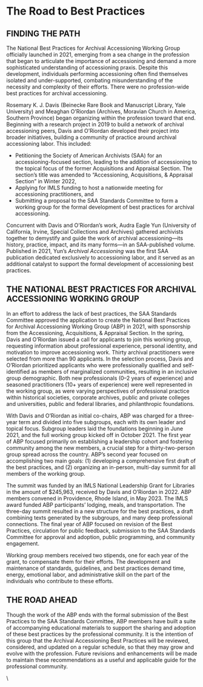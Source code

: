 # The Road to Best Practices

## FINDING THE PATH

The National Best Practices for Archival Accessioning Working Group officially launched in 2021, emerging from a sea change in the profession that began to articulate the importance of accessioning and demand a more sophisticated understanding of accessioning praxis. Despite this development, individuals performing accessioning often find themselves isolated and under-supported, combating misunderstanding of the necessity and complexity of their efforts. There were no profession-wide best practices for archival accessioning.

Rosemary K. J. Davis (Beinecke Rare Book and Manuscript Library, Yale University) and Meaghan O’Riordan (Archives, Moravian Church in America, Southern Province) began organizing within the profession toward that end. Beginning with a research project in 2019 to build a network of archival accessioning peers, Davis and O’Riordan developed their project into broader initiatives, building a community of practice around archival accessioning labor. This included:

* Petitioning the Society of American Archivists (SAA) for an accessioning-focused section, leading to the addition of accessioning to the topical focus of the former Acquisitions and Appraisal Section. The section’s title was amended to “Accessioning, Acquisitions, & Appraisal Section” in Winter 2022,
* Applying for IMLS funding to host a nationwide meeting for accessioning practitioners, and
* Submitting a proposal to the SAA Standards Committee to form a working group for the formal development of best practices for archival accessioning.

Concurrent with Davis and O’Riordan’s work, Audra Eagle Yun (University of California, Irvine, Special Collections and Archives) gathered archivists together to demystify and guide the work of archival accessioning—its history, practice, impact, and its many forms—in an SAA-published volume. Published in 2021, Yun’s _Archival Accessioning_ was the first SAA publication dedicated exclusively to accessioning labor, and it served as an additional catalyst to support the formal development of accessioning best practices.

## THE NATIONAL BEST PRACTICES FOR ARCHIVAL ACCESSIONING WORKING GROUP <a href="#id-8rgd3m4gj81e" id="id-8rgd3m4gj81e"></a>

In an effort to address the lack of best practices, the SAA Standards Committee approved the application to create the National Best Practices for Archival Accessioning Working Group (ABP) in 2021, with sponsorship from the Accessioning, Acquisitions, & Appraisal Section. In the spring, Davis and O’Riordan issued a call for applicants to join this working group, requesting information about professional experience, personal identity, and motivation to improve accessioning work. Thirty archival practitioners were selected from more than 90 applicants. In the selection process, Davis and O’Riordan prioritized applicants who were professionally qualified and self-identified as members of marginalized communities, resulting in an inclusive group demographic. Both new professionals (0–2 years of experience) and seasoned practitioners (10+ years of experience) were well represented in the working group, as were varying perspectives of professional practice within historical societies, corporate archives, public and private colleges and universities, public and federal libraries, and philanthropic foundations.&#x20;

With Davis and O’Riordan as initial co-chairs, ABP was charged for a three-year term and divided into five subgroups, each with its own leader and topical focus. Subgroup leaders laid the foundations beginning in June 2021, and the full working group kicked off in October 2021. The first year of ABP focused primarily on establishing a leadership cohort and fostering community among the new members, a crucial step for a thirty-two-person group spread across the country. ABP’s second year focused on accomplishing two main goals: (1) developing a comprehensive first draft of the best practices, and (2) organizing an in-person, multi-day summit for all members of the working group.

The summit was funded by an IMLS National Leadership Grant for Libraries in the amount of $245,963, received by Davis and O’Riordan in 2022. ABP members convened in Providence, Rhode Island, in May 2023. The IMLS award funded ABP participants’ lodging, meals, and transportation. The three-day summit resulted in a new structure for the best practices, a draft combining texts generated by the subgroups, and many deep professional connections. The final year of ABP focused on revision of the Best Practices, circulation for public feedback, submission to the SAA Standards Committee for approval and adoption, public programming, and community engagement.

Working group members received two stipends, one for each year of the grant, to compensate them for their efforts. The development and maintenance of standards, guidelines, and best practices demand time, energy, emotional labor, and administrative skill on the part of the individuals who contribute to these efforts.&#x20;

## THE ROAD AHEAD <a href="#m3dqffm04yp" id="m3dqffm04yp"></a>

Though the work of the ABP ends with the formal submission of the Best Practices to the SAA Standards Committee, ABP members have built a suite of accompanying educational materials to support the sharing and adoption of these best practices by the professional community. It is the intention of this group that the Archival Accessioning Best Practices will be reviewed, considered, and updated on a regular schedule, so that they may grow and evolve with the profession. Future revisions and enhancements will be made to maintain these recommendations as a useful and applicable guide for the professional community.

\
